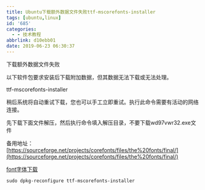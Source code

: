 ```yaml
---
title: Ubuntu下载额外数据文件失败ttf-mscorefonts-installer
tags: [ubuntu,linux]
id: '685'
categories:
  - - 技术教程
abbrlink: d10ebb01
date: 2019-06-23 06:30:37
---
```


下载额外数据文件失败

以下软件包要求安装后下载附加数据，但其数据无法下载或无法处理。

ttf-mscorefonts-installer

稍后系统将自动重试下载，您也可以手工立即重试。执行此命令需要有活动的网络连接。

先下载下面文件解压，然后执行命令填入解压目录，不要下载wd97vwr32.exe文件

备用地址：[https://sourceforge.net/projects/corefonts/files/the%20fonts/final/](https://sourceforge.net/projects/corefonts/files/the%20fonts/final/)

[font字体](https://gitee.com/wittzhang/pic332b/raw/master/wp-content/uploads/2019/06/font.zip)[下载](https://gitee.com/wittzhang/pic332b/raw/master/wp-content/uploads/2019/06/font.zip)

`sudo dpkg-reconfigure ttf-mscorefonts-installer`